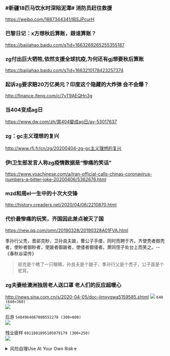 ### #新疆18匹马饮水时深陷泥潭# 消防员赶往救援
https://weibo.com/1887344341/IBSJPcurH

### 巴黎日记：x方想秋后算账，跟谁算账？
https://baijiahao.baidu.com/s?id=1663269265255355187

### zg付出巨大牺牲,依然支援全球抗疫,为何还有gj想要秋后算账
https://baijiahao.baidu.com/s?id=1663210178423257374

### 起诉zg要求赔20万亿美元？印度这个隐藏的大炸弹 会不会爆？
http://finance.ifeng.com/c/7vT9AEQHn3g

### 当404变成ag日
https://www.dw.com/zh/當404變成ag日/av-53017637

### zg：gc主义理想的复兴
http://www.rfi.fr/cn/zg/20200404-zg-gc主义理想的复兴

### 伊l卫生部发言人称zg疫情数据是“惨痛的笑话”
https://www.voachinese.com/a/iran-official-calls-chinas-coronavirus-numbers-a-bitter-joke-20200406/5362676.html

### mzd和周el一生中的十次大交锋
http://history.creaders.net/2020/04/06/2210870.html

### 代价最惨痛的玩笑，齐国因此差点被灭了国
https://new.qq.com/omn/20190328/20190328A01FVA.html

季孙行父秃，晋郤克眇，卫孙良夫跛，曹公子手偻，同时而聘于齐。齐使秃者御秃者，使眇者御眇者，使跛者御跛者，使偻者御偻者。萧同侄子处台上而笑之。--《春秋谷梁传》
>郤克是个瞎了一只眼睛，孙良夫是个跛子，季孙行父是个秃子，公子首是个驼背。

### zg夫妻给澳洲独居老人送口罩 老人们的反应超暖心
http://news.sina.com.cn/s/2020-04-05/doc-iimxyqwa5159585.shtml
![](https://pic.bkcimg.com/uploads/image/202004/06/16_05577bfa74dc38d3d24124d8c80da36f.jpg)
`640 (640×360)`<br>
![](https://mmbiz.qpic.cn/mmbiz_jpg/FOIFE6aPjPJZwIpm2OgKicDeMWibLrqNyLk9c3JDgKAkC0jCwMYiao87uDlU7SmaQl609STXMgDrXkOCPHtsuOpdQ/)

后游
`5484964867080552278 (300×600)`<br>
![](https://tpc.googlesyndication.com/simgad/5484964867080552278?sqp=4sqPyQQ7QjkqNxABHQAAtEIgASgBMAk4A0DwkwlYAWBfcAKAAQGIAQGdAQAAgD-oAQGwAYCt4gS4AV_FAS2ynT4&rs=AOga4qmi0DhTCKpT3rAxu8nwF7t4LQYMeQ)

残业疲样
`6911881095105079179 (300×250)`<br>
![](https://tpc.googlesyndication.com/simgad/6911881095105079179?sqp=4sqPyQQ7QjkqNxABHQAAtEIgASgBMAk4A0DwkwlYAWBfcAKAAQGIAQGdAQAAgD-oAQGwAYCt4gS4AV_FAS2ynT4)
<details><summary>风险自理Use At Your Own Risk☣</summary>

`EU-pnJLXYAA83th (690×1840)`<br>
![](https://pbs.twimg.com/media/EU-pnJLXYAA83th?format=jpg&name=orig)

`EU92qaeUYAAJj6h (1200×1198)`<br>
![](https://pbs.twimg.com/media/EU92qaeUYAAJj6h?format=jpg&name=orig)
</details>

